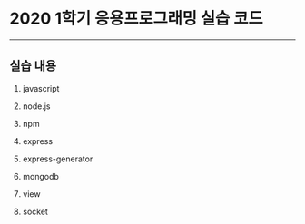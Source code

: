 # 2020 1학기 응용프로그래밍 실습 코드

---

## 실습 내용
1. javascript
2. node.js
3. npm
4. express
5. express-generator
6. mongodb
7. view

8. socket